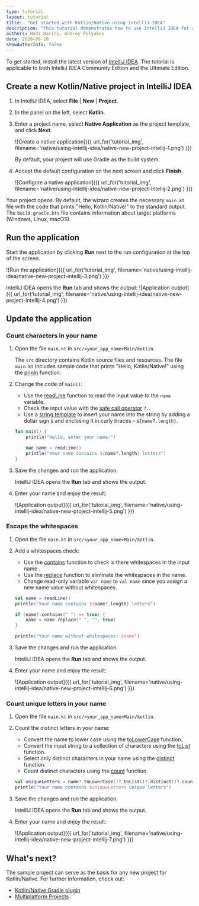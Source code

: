 ```yaml
---
type: tutorial
layout: tutorial
title:  "Get started with Kotlin/Native using IntelliJ IDEA"
description: "This tutorial demonstrates how to use IntelliJ IDEA for creating a Kotlin/Native application."
authors: Hadi Hariri, Andrey Polyakov
date: 2020-08-20
showAuthorInfo: false
---
```


<!--- To become a How-To. Need to change type to new "HowTo" --->

To get started, install the latest version of [IntelliJ IDEA](http://www.jetbrains.com/idea/download/index.html). The tutorial is applicable to both IntelliJ IDEA Community Edition and the Ultimate Edition.

## Create a new Kotlin/Native project in IntelliJ IDEA

1. In IntelliJ IDEA, select **File** \| **New** \| **Project**.
2. In the panel on the left, select **Kotlin**.
3. Enter a project name, select **Native Application** as the project template, and click **Next**.

    ![Create a native application]({{ url_for('tutorial_img', filename='native/using-intellij-idea/native-new-project-intellij-1.png') }})

    By default, your project will use Gradle as the build system.

4. Accept the default configuration on the next screen and click **Finish**.

    ![Configure a native application]({{ url_for('tutorial_img', filename='native/using-intellij-idea/native-new-project-intellij-2.png') }})

Your project opens. By default, the wizard creates the necessary `main.kt` file with the code that prints "Hello, Kotlin/Native!" to the standard output.
The `build.gradle.kts` file contains information about target platforms (Windows, Linux, macOS).

## Run the application

Start the application by clicking **Run** next to the run configuration at the top of the screen.

![Run the application]({{ url_for('tutorial_img', filename='native/using-intellij-idea/native-new-project-intellij-3.png') }})

IntelliJ IDEA opens the **Run** tab and shows the output:
![Application output]({{ url_for('tutorial_img', filename='native/using-intellij-idea/native-new-project-intellij-4.png') }})

## Update the application

### Count characters in your name

1. Open the file `main.kt` in `src/<your_app_name>Main/kotlin`.

    The `src` directory contains Kotlin source files and resources. The file `main.kt` includes sample code that prints "Hello, Kotlin/Native!" using the [prinln](https://kotlinlang.org/api/latest/jvm/stdlib/kotlin.io/println.html) function.

2. Change the code of `main()`:

    * Use the [readLine](https://kotlinlang.org/api/latest/jvm/stdlib/kotlin.io/read-line.html) function to read the input value to the `name` variable.
    * Check the input value with the [safe call operator](https://kotlinlang.org/docs/reference/null-safety.html#safe-calls) `?.`. 
    * Use a [string template](https://kotlinlang.org/docs/reference/basic-types.html#string-templates) to insert your name into the string by adding a dollar sign `$` and enclosing it in curly braces – `${name?.length}`. 

    <div class="sample" markdown="1" theme="idea" mode="kotlin" data-highlight-only>
   
    ```kotlin
    fun main() {
        println("Hello, enter your name:")
    
        var name = readLine()
        println("Your name contains ${name?.length} letters")
    }
    ```
   
   </div>

3. Save the changes and run the application.

    IntelliJ IDEA opens the **Run** tab and shows the output.

4. Enter your name and enjoy the result:

    ![Application output]({{ url_for('tutorial_img', filename='native/using-intellij-idea/native-new-project-intellij-5.png') }})

### Escape the whitespaces

1. Open the file `main.kt` in `src/<your_app_name>Main/kotlin`.

2. Add a whitespaces check:

    * Use the [contains](https://kotlinlang.org/api/latest/jvm/stdlib/kotlin.text/contains.html) function to check is there whitespaces in the input name .
    * Use the [replace](https://kotlinlang.org/api/latest/jvm/stdlib/kotlin.text/replace.html) function to eliminate the whitespaces in the name.
    * Change read-only variable `var name` to `val name` since you assign a new name value without whitespaces.

    <div class="sample" markdown="1" theme="idea" mode="kotlin" data-highlight-only>
    
    ```kotlin
    val name = readLine()
    println("Your name contains ${name?.length} letters")
    
    if (name?.contains(" ") == true) {
        name = name.replace(" ", "", true)
    }
    
    println("Your name without whitespaces: $name")
    ```
   
   </div>
   
3. Save the changes and run the application.
    
    IntelliJ IDEA opens the **Run** tab and shows the output.
    
4. Enter your name and enjoy the result:

    ![Application output]({{ url_for('tutorial_img', filename='native/using-intellij-idea/native-new-project-intellij-6.png') }})

### Count unique letters in your name

1. Open the file `main.kt` in `src/<your_app_name>Main/kotlin`.

2. Count the distinct letters in your name:

   * Convert the name to lower case using the [toLowerCase](https://kotlinlang.org/api/latest/jvm/stdlib/kotlin.text/to-lower-case.html) function.
   * Convert the input string to a collection of characters using the [toList](https://kotlinlang.org/api/latest/jvm/stdlib/kotlin.text/to-list.html) function.
   * Select only distinct characters in your name using the [distinct](https://kotlinlang.org/api/latest/jvm/stdlib/kotlin.collections/distinct.html) function.
   * Count distinct characters using the [count](https://kotlinlang.org/api/latest/jvm/stdlib/kotlin.collections/count.html) function.
   
    <div class="sample" markdown="1" theme="idea" mode="kotlin" data-highlight-only>
    
    ```kotlin
    val uniqueLetters = name?.toLowerCase()?.toList()?.distinct()?.count()
    println("Your name contains $uniqueLetters unique letters")
    ```
   
   </div>
   
3. Save the changes and run the application.

    IntelliJ IDEA opens the **Run** tab and shows the output.

4. Enter your name and enjoy the result:

    ![Application output]({{ url_for('tutorial_img', filename='native/using-intellij-idea/native-new-project-intellij-7.png') }})


## What's next?

The sample project can serve as the basis for any new project for Kotlin/Native. For further information, check out:

* [Kotlin/Native Gradle plugin](https://kotlinlang.org/docs/reference/native/gradle_plugin.html)
* [Multiplatform Projects](https://kotlinlang.org/docs/reference/mpp-discover-project.html)


